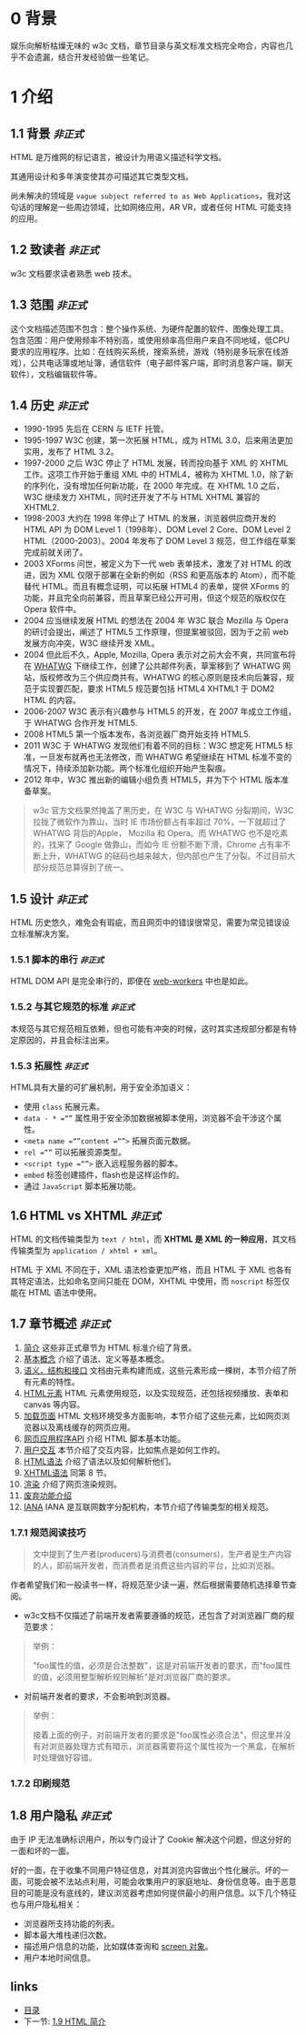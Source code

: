 # 0 背景

娱乐向解析枯燥无味的 w3c 文档，章节目录与英文标准文档完全吻合，内容也几乎不会遗漏，结合开发经验做一些笔记。

# 1 介绍

## 1.1 背景 *`非正式`*

HTML 是万维网的标记语言，被设计为用语义描述科学文档。

其通用设计和多年演变使其亦可描述其它类型文档。

尚未解决的领域是 `vague subject referred to as Web Applications`，我对这句话的理解是一些周边领域，比如网络应用，AR VR，或者任何 HTML 可能支持的应用。

## 1.2 致读者 *`非正式`*

w3c 文档要求读者熟悉 web 技术。

## 1.3 范围 *`非正式`*

这个文档描述范围不包含：整个操作系统、为硬件配置的软件、图像处理工具。
包含范围：用户使用频率不特别高，或使用频率高但用户来自不同地域，低CPU要求的应用程序。比如：在线购买系统，搜索系统，游戏（特别是多玩家在线游戏），公共电话簿或地址簿，通信软件（电子邮件客户端，即时消息客户端，聊天软件），文档编辑软件等。

## 1.4 历史 *`非正式`*

- 1990-1995 先后在 CERN 与 IETF 托管。 
- 1995-1997 W3C 创建，第一次拓展 HTML，成为 HTML 3.0，后来用法更加实用，发布了 HTML 3.2。
- 1997-2000 之后 W3C 停止了 HTML 发展，转而投向基于 XML 的 XHTML 工作。这项工作开始于重组 XML 中的 HTML4，被称为 XHTML 1.0，除了新的序列化，没有增加任何新功能，在 2000 年完成。在 XHTML 1.0 之后，W3C 继续发力 XHTML，同时还开发了不与 HTML XHTML 兼容的 XHTML2.
- 1998-2003 大约在 1998 年停止了 HTML 的发展，浏览器供应商开发的 HTML API 为 DOM Level 1（1998年）、DOM Level 2 Core、DOM Level 2 HTML（2000-2003）。2004 年发布了 DOM Level 3 规范，但工作组在草案完成前就关闭了。
- 2003 XForms 问世，被定义为下一代 web 表单技术，激发了对 HTML 的改进，因为 XML 仅限于部署在全新的例如（RSS 和更高版本的 Atom），而不能替代 HTML。而且有概念证明，可以拓展 HTML4 的表单，提供 XForms 的功能，并且完全向前兼容，而且草案已经公开可用，但这个规范的版权仅在 Opera 软件中。
- 2004 应当继续发展 HTML 的想法在 2004 年 W3C 联合 Mozilla 与 Opera 的研讨会提出，阐述了 HTML5 工作原理，但提案被驳回，因为于之前 web 发展方向冲突，W3C 继续开发 XML。
- 2004 但此后不久，Apple, Mozilla, Opera 表示对之前大会不爽，共同宣布将在 [WHATWG](https://html.spec.whatwg.org/) 下继续工作，创建了公共邮件列表，草案移到了 WHATWG 网站，版权修改为三个供应商共有。WHATWG 的核心原则是技术向后兼容，规范于实现要匹配，要求 HTML5 规范要包括 HTML4 XHTML1 于 DOM2 HTML 的内容。
- 2006-2007 W3C 表示有兴趣参与 HTML5 的开发，在 2007 年成立工作组，于 WHATWG 合作开发 HTML5.
- 2008 HTML5 第一个版本发布，各浏览器厂商开始支持 HTML5.
- 2011 W3C 于 WHATWG 发现他们有着不同的目标：W3C 想定死 HTML5 标准，一旦发布就再也无法修改，而 WHATWG 希望继续在 HTML 标准不变的情况下，持续添加新功能。两个标准化组织开始产生裂痕。
- 2012 年中，W3C 推出新的编辑小组负责 HTML5，并为下个 HTML 版本准备草案。

> w3c 官方文档果然掩盖了黑历史，在 W3C 与 WHATWG 分裂期间，W3C 拉拢了微软作为靠山，当时 IE 市场份额占有率超过 70%，一下就超过了 WHATWG 背后的Apple， Mozilla 和 Opera。而 WHATWG 也不是吃素的，找来了 Google 做靠山，而如今 IE 份额不断下滑，Chrome 占有率不断上升，WHATWG 的砝码也越来越大，但内部也产生了分裂。不过目前大部分规范总算得到了统一。

## 1.5 设计 *`非正式`*

HTML 历史悠久，难免会有瑕疵，而且网页中的错误很常见，需要为常见错误设立标准解决方案。

### 1.5.1 脚本的串行 *`非正式`*

HTML DOM API 是完全串行的，即便在 [web-workers](https://www.w3.org/TR/html5/infrastructure.html#worker) 中也是如此。

### 1.5.2 与其它规范的标准 *`非正式`*

本规范与其它规范相互依赖，但也可能有冲突的时候，这时其实违规部分都是有特定原因的，并且会标注出来。

### 1.5.3 拓展性 *`非正式`*

HTML具有大量的可扩展机制，用于安全添加语义：

- 使用 `class` 拓展元素。
- `data - * =“”` 属性用于安全添加数据被脚本使用，浏览器不会干涉这个属性。
- `<meta name =“”content =“”>` 拓展页面元数据。
- `rel =“”` 可以拓展资源类型。
- `<script type =“”>` 嵌入远程服务器的脚本。
- `embed` 标签创建插件，flash也是这样运作的。
- 通过 `JavaScript` 脚本拓展功能。

## 1.6 HTML vs XHTML *`非正式`*

HTML 的文档传输类型为 `text / html`，而 **XHTML 是 XML 的一种应用**，其文档传输类型为 `application / xhtml + xml`。

HTML 于 XML 不同在于，XML 语法检查更加严格，而且 HTML 于 XML 也各有其特定语法，比如命名空间只能在 DOM，XHTML 中使用，而 `noscript` 标签仅能在 HTML 语法中使用。

## 1.7 章节概述 *`非正式`*

1. [简介](https://www.w3.org/TR/html5/introduction.html#introduction) 这些非正式章节为 HTML 标准介绍了背景。
2. [基本概念](https://www.w3.org/TR/html5/infrastructure.html#infrastructure) 介绍了语法、定义等基本概念。
3. [语义，结构和接口](https://www.w3.org/TR/html5/dom.html#dom) 文档由元素构建而成，这些元素形成一棵树，本节介绍了所有元素的特性。
4. [HTML元素](https://www.w3.org/TR/html5/semantics.html#semantics) HTML 元素使用规范，以及实现规范，还包括视频播放、表单和 canvas 等内容。
5. [加载页面](https://www.w3.org/TR/html5/browsers.html#browsers) HTML 文档环境受多方面影响，本节介绍了这些元素，比如网页浏览器以及离线缓存的网页应用。
6. [网页应用程序API](https://www.w3.org/TR/html5/webappapis.html#webappapis) 介绍 HTML 脚本基本功能。
7. [用户交互](https://www.w3.org/TR/html5/editing.html#editing) 本节介绍了交互内容，比如焦点是如何工作的。
8. [HTML语法](https://www.w3.org/TR/html5/syntax.html#syntax) 介绍了语法以及如何解析他们。
9. [XHTML语法](https://www.w3.org/TR/html5/the-xhtml-syntax.html#xhtml) 同第 8 节。
10. [渲染](https://www.w3.org/TR/html5/rendering.html#rendering) 介绍了网页渲染规则。
11. [废弃功能介绍](https://www.w3.org/TR/html5/obsolete.html#obsolete)
12. [IANA](https://www.w3.org/TR/html5/iana.html#iana) IANA 是互联网数字分配机构，本节介绍了传输类型的相关规范。

### 1.7.1 规范阅读技巧

> 文中提到了生产者(producers)与消费者(consumers)，生产者是生产内容的人，即前端开发者，而消费者是消费这些内容的平台，比如浏览器。

作者希望我们和一般读书一样，将规范至少读一遍，然后根据需要随机选择章节查阅。

- w3c文档不仅描述了前端开发者需要遵循的规范，还包含了对浏览器厂商的规范要求：

> 举例：
>
> "foo属性的值，必须是合法整数"，这是对前端开发者的要求，而"foo属性的值，必须用整型解析规则解析"是对浏览器厂商的要求。

- 对前端开发者的要求，不会影响到浏览器。

> 举例：
>
> 接着上面的例子，对前端开发者的要求是"foo属性必须合法"，但这里并没有对浏览器处理方式有暗示，浏览器需要将这个属性视为一个黑盒，在解析时处理做好容错。

### 1.7.2 印刷规范

## 1.8 用户隐私 *`非正式`*

由于 IP 无法准确标识用户，所以专门设计了 Cookie 解决这个问题，但这分好的一面和坏的一面。

好的一面，在于收集不同用户特征信息，对其浏览内容做出个性化展示。坏的一面，可能会被不法站点利用，可能会收集用户的家庭地址、身份信息等。由于恶意目的可能是没有底线的，建议浏览器考虑如何提供最小的用户信息。以下几个特征也与用户隐私相关：

- 浏览器所支持功能的列表。
- 脚本最大堆栈递归次数。
- 描述用户信息的功能，比如媒体查询和 [screen 对象](https://www.w3.org/TR/html5/infrastructure.html#screen)。
- 用户本地时间信息。

## links
  * [目录](<preface.md>)
  * 下一节: [1.9 HTML 简介](<01.1.md>)